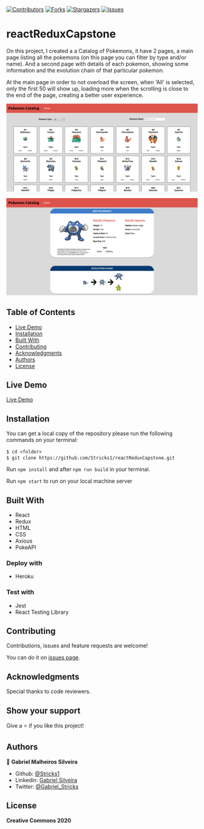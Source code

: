 [![Contributors][contributors-shield]][contributors-url]
[![Forks][forks-shield]][forks-url]
[![Stargazers][stars-shield]][stars-url]
[![Issues][issues-shield]][issues-url]

# reactReduxCapstone
On this project, I created a a Catalog of Pokemons, it have 2 pages, a main page listing all the pokemons (on this page you can filter by type and/or name). And a second page with details of each pokemon, showing some information and the evolution chain of that particular pokemon.

At the main page in order to not overload the screen, when 'All' is selected, only the first 50 will show up, loading more when the scrolling is close to the end of the page, creating a better user experience.

![Home](./public/homePok.png)


![Detail](./public/itemDetail.png)

## Table of Contents

* [Live Demo](#demo)
* [Installation](#installation)
* [Built With](#built-with)
* [Contributing](#contributing)
* [Acknowledgments](#acknowledgments)
* [Authors](#author)
* [License](#license)


## Live Demo

[Live Demo](https://reactpokecapstone.herokuapp.com/)


## Installation

You can get a local copy of the repository please run the following commands on your terminal:
```
$ cd <folder>
$ git clone https://github.com/Stricks1/reactReduxCapstone.git
```

Run `npm install` and after `npm run build` in your terminal.

Run `npm start` to run on your local machine server

## Built With
- React
- Redux
- HTML
- CSS
- Axious
- PokeAPI

### Deploy with
- Heroku

### Test with
- Jest
- React Testing Library

## Contributing

Contributions, issues and feature requests are welcome!

You can do it on [issues page](issues/).

## Acknowledgments

Special thanks to code reviewers.

## Show your support

Give a ⭐️ if you like this project!

## Authors

👤 **Gabriel Malheiros Silveira**

- Github: [@Stricks1](https://github.com/Stricks1)
- Linkedin: [Gabriel Silveira](https://linkedin.com/in/gabriel-malheiros-silveira/)
- Twitter: [@Gabriel_Stricks](https://twitter.com/Gabriel_Stricks)

## License

<strong>Creative Commons 2020</strong>

<!-- MARKDOWN LINKS & IMAGES -->

[contributors-shield]: https://img.shields.io/github/contributors/stricks1/reactReduxCapstone.svg?style=flat-square
[contributors-url]: https://github.com/stricks1/reactReduxCapstone/graphs/contributors
[forks-shield]: https://img.shields.io/github/forks/stricks1/reactReduxCapstone.svg?style=flat-square
[forks-url]: https://github.com/stricks1/reactReduxCapstone/network/members
[stars-shield]: https://img.shields.io/github/stars/stricks1/reactReduxCapstone.svg?style=flat-square
[stars-url]: https://github.com/stricks1/reactReduxCapstone/stargazers
[issues-shield]: https://img.shields.io/github/issues/stricks1/reactReduxCapstone.svg?style=flat-square
[issues-url]: https://github.com/stricks1/reactReduxCapstone/issues